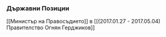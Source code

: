 ### Държавни Позиции
[[Министър на Правосъдието]] в [[(2017.01.27 - 2017.05.04) Правителство Огнян Герджиков]]